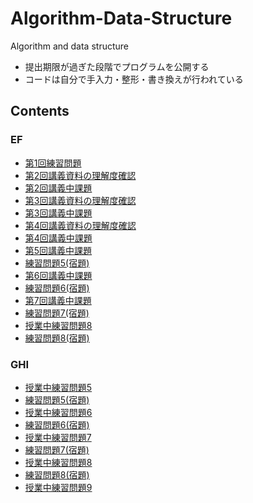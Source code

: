 # Algorithm-Data-Structure

Algorithm and data structure

- 提出期限が過ぎた段階でプログラムを公開する
- コードは自分で手入力・整形・書き換えが行われている

## Contents

### EF

- [第1回練習問題](./EF/prob1)
- [第2回講義資料の理解度確認](./EF/prob2pre)
- [第2回講義中課題]()
- [第3回講義資料の理解度確認](./EF/prob3pre)
- [第3回講義中課題](./EF/prob3post)
- [第4回講義資料の理解度確認](./EF/prob4pre)
- [第4回講義中課題](./EF/prob4post)
- [第5回講義中課題](./EF/prob5)
- [練習問題5(宿題)](./EF/prob5homework)
- [第6回講義中課題](./EF/prob6)
- [練習問題6(宿題)](./EF/prob6homework)
- [第7回講義中課題](./EF/prob7)
- [練習問題7(宿題)](./EF/homework07)
- [授業中練習問題8](./EF/prob8)
- [練習問題8(宿題)](./EF/prob8homework)

### GHI

- [授業中練習問題5](./GHI/prob5)
- [練習問題5(宿題)](./GHI/prob5homework)
- [授業中練習問題6](./GHI/prob6)
- [練習問題6(宿題)](./GHI/prob6homework)
- [授業中練習問題7](./GHI/prob07)
- [練習問題7(宿題)](./GHI/homework07)
- [授業中練習問題8](./GHI/prob8)
- [練習問題8(宿題)](./GHI/prob8homework)
- [授業中練習問題9](./GHI/prob9)